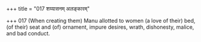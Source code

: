 +++
title = "017 शय्यासनम् अलङ्कारम्"

+++
017	(When creating them) Manu allotted to women (a love of their) bed, (of their) seat and (of) ornament, impure desires, wrath, dishonesty, malice, and bad conduct.